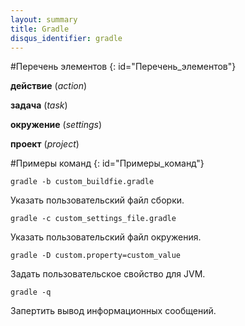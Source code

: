 ```yaml
---
layout: summary
title: Gradle
disqus_identifier: gradle
---
```


#Перечень элементов
{: id="Перечень_элементов"}

**действие** (*action*)

**задача** (*task*)

**окружение** (*settings*)

**проект** (*project*)

#Примеры команд
{: id="Примеры_команд"}

`gradle -b custom_buildfie.gradle`

Указать пользовательский файл сборки.

`gradle -c custom_settings_file.gradle`

Указать пользовательский файл окружения.

`gradle -D custom.property=custom_value`

Задать пользовательское свойство для JVM.

`gradle -q`

Запертить вывод информационных сообщений.
